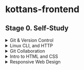 # kottans-frontend

## Stage 0. Self-Study
<details>
<summary>Git & Version Control</summary> 


**Git - version control tool.**

Version control is like a save point in the game.

3 most popular version control tools:

- Git (distributed version control system)
- Subversion
- Mercurial

There are 2 different categories:
- _Centralized model_ (one computer hosts the project and every interaction must go through this computer)
- _Distributed model_ (no central repository of info, each dev has a complete copy on their computer)

3 main commands:
```$ git init```
```$ git clone```
```$ git status```


```ls``` - used to list files and directories

```mkdir``` - used to create a new directory

```cd``` - used to change directories

```rm``` - used to remove files and directories

```$ git log``` - is used to display all of the commits of a repository

```$ git log --oneline``` _(все те саме що і при git log тільки візуально покаже вкорочену версію)_

-----------------

## Branches
```$ git tag``` _(створити тег, можна і на древній коміт)_

🔥 ```$ git branch``` _(показати усі вітки і яка зараз вітка активна, for example → *master)_

```$ git branch name_of_new_branch```  _(створити нову вітку)_

```$ git checkout name_of_the_branch``` _(переключитися на іншу вітку)_

🔥  ``$ git checkout -b name_of_the_branch`` _(створить нову вітку і перейде в неї = git checkout)_

```$ git branch -d name_of_the_branch``` _(видалити вітку: можна зробити лише тоді коли ти на іншій вітці, і якщо там немає змін які не закомічені в іншу гілку)_

```$ git branch -D name_of_the_branch``` _(дозволить видалити бренч навіть якщо там є зміни які ніде не були закомічені)_

Running ```git checkout``` command will:
- remove all files and directories from the Working Directory that Git is tracking;
- go into the repository and pull out all of the files and directories of the commit that the branch points to;

## Merges
```
$ git merge <other-branch>
```

There are two types of merges:

- **Fast-forward merge** – the branch being merged in must be ahead of the checked out branch. The checked out branch's pointer will just be moved forward to point to the same commit as the other branch.

- **Regular merge:**
    - two divergent branches are combined
    - a merge commit is created
  
```$ git log --oneline --decorate --graph --all``` _(покаже усі бренчі і відвітвлення)_

```$ git branch name_of_a_new_branch SHA``` _(створить вітку від певного коміту)_

🔥 ``$ git commit -a -m "short desr"`` _(одночаcно додає в stage index ``-add``, комітить і добавляє коментар ``-message``)_

```$ git commit --amend``` _(дозволяє змінити/виправити тайтл останнього коміту або оновити останній комміт (замість створення нового))_

```$ git revert <SHA-of-commit-to-revert>``` _(для скасування попередньо зробленого коміту)_

```$ git reset <reference-to-commit>```


``` $ git reset``` can be used to:

- move the HEAD and current branch pointer to the referenced commit
- erase commits
- move committed changes to the staging index
- unstage committed changes


**Git Reset's Flags**
```
$ git reset
```


`````--mixed ````` _(by default і поверне його у Working Directory. Можна робити зміни, але SHA вже буде іншим навіть якщо контент не зміниться)_

`````--soft````` _(поверне на Staging Index i SHA буде іншим)_

`````--hard````` _(видалить коміт ! )_
## Relative Commit References

``X~n`` means: The nth ancestor of X.

``X^`` means: The parent of X. This is equivalent to X~1.

If ``X`` has more than one parent, one needs to distinguish between them when using the ``^`` notation.
So X^1 would be the first parent, X^2 would be the second parent, and so on. X^ is equivalent to X^1 (and also equivalent to X~1).


## Backup Branch 💡

Remember that using the ``git reset`` command will _erase commits from the current branch_. 

> Note: So if you want to follow along with all the resetting stuff that's coming up, you'll need to create a branch on the current commit that you can use as a backup.


    $ git branch backup
 </details>

<details>
<summary>Linux CLI, and HTTP</summary>

### Linux
``chmod`` - change premission mode

``cat`` - concatenate

``cd`` - change directory

``mkdir`` - make directory

``rmdir`` - remove empty directory

``rm -r <name_of_directory>`` - remove directory even if it has some file

``mv`` - move or rename

``pwd`` - print current working directory

``*``  - all files

``finger`` - show user info

``find`` - find files

``df`` - disk free - to check how much space in the system

``ps``- process status

``ps aux`` - show all processes

``grep`` - to find patterns in data

``kill -9 <name_of_the_process>`` - kill immediately 

### HTTP
HTTP Request Verbs
- GET (fetch)
- POST (create)
- PUT (update)
- DELETE

#### HTTP Requests
- **request** line (what is being requested)
- **headers** (additional info about message, request, communication format)
- **body** (optional): (the content of the request)

#### HTTP Responses
- **status line** (includes a status code for example, code 200)
- **headers** (additional info about the response, for ex, content type or information about the server)
- **body** (optional): the content of the response. For ex, HTML content of a requested web page)

#### Status Codes
``1xx``: Informational Messages

``2xx``: Successful (``200 OK``)

``3xx``: Redirection (``303 See Other``)

``4xx``: Client Error (``404 Not Found``)

``5xx:`` Server Error (``500 Internal Server Error``)

### HTTP Connections
A connection must be established between the client and server before they can communicate with each other.

**Persistent Connections**

HTTP/1.1 introduced persistent connections, long-lived connections that stay open until the client closes them. Persistent connections are the default in HTTP/1.1
To achieve this, HTTP/1.1 keeps TCP connections open, even after a transaction is complete. The existing connection will be reused for future references. This is known as a persistent connection.

**Parallel Connections**

In addition to persistent connections, browsers/clients also employ a technique, called parallel connections, to minimize network delays. The age-old concept of parallel connections involves creating a pool of connections (generally capped at six connections). If there are six assets that the client needs to download from a website, the client makes six parallel connections to download those assets, resulting in a faster turnaround.

### HTTP Authentication

The server must know who a user is in order to provide that functionality.
There are a few different ways a server can collect this information, and most websites use a hybrid of these approaches:

**Request headers**: From, Referer, and User-Agent

**Client-IP**: the IP address of the client.

**Fat URLs**: storing the state of the current user by modifying the URL and redirecting to a different URL on each click; each click essentially accumulates state.

**Cookies**: the most popular and non-intrusive approach.

#### Basic Authentication

In Basic Authentication, the server initially denies the client's request with a WWW-Authenticate response header and a 401 Unauthorized  code. On seeing this header, the browser displays a login dialog, prompting for a username and password.

- **Tackling the 401 Unauthorised Response**

The 401 error occurs when a client request was not successfully completed. The request failed because important authentication credentials were not present in the request.

- **Authorisation Header**

Another commonly used method for sending client identity information to the server is through the Authorisation header.

- **Authentication Using Cookies**

Cookies allow the server to attach arbitrary information for outgoing responses via the Set-Cookie response header. A cookie is set with one or more name=value pairs separated by a semicolon (;), as in Set-Cookie: session-id=12345ABC; username=semka.

#### Digest Authentication

**From Client**: Digest Authentication does not transfer a password to the server.

**At Server**: The algorithm used to build the hash is used by the server to decode the password and username.

### HTTP Caching

Types of Caching:

1. **Public cashe**: stores the server response for multiple users.

2. **Private cashe**: limited to a single user. The resource would be stored in the user's browser.

Keeping the content fresh and up-to-date is one of the primary responsibilities of the cache. To keep the cached copy consistent with the server, HTTP provides some simple mechanisms, namely _Document Expiration_ and _Server Revalidation_.

#### Document Expiration

HTTP allows an origin-server to attach an expiration date to each document using the Cache-Control and Expires response headers. This helps the client and other cache servers know how long a document is valid and fresh.

``Expires`` is an older HTTP/1.0 response header that specifies the value as an absolute date.

``Cache-Control: max-age=<s>`` header where ``max-age`` is a relative age, specified in seconds, from the time the response was created. 
Thus if a document should expire after one day, the expiration header should be ``Cache-Control: max-age=86400``.

#### Server Revalidation

Once a cached document expires, the cache must revalidate with the server to check if the document has changed.
Just because a cached copy has expired doesn't mean that the server actually has newer content.

## HTTPS

The HTTPS protocol provides a secure connection on the web.
HTTPS's secure component involves inserting a layer of encryption/decryption between HTTP and TCP. This is the Secure Sockets Layer (SSL) or the improved Transport Layer Security (TLS).

HTTPS uses the SSL or TLS to encrypt the entire communication between the client and the server. This makes sure that the client is connected only to the right server. Also, it verifies that the data is transferred only to the intended server.


</details>

<details>
<summary>Git Collaboration</summary>

CI _(Continuous Integration)_ - is the practice of automating the integration of code changes from multiple contributors into a single software project.
It’s a primary DevOps best practice, allowing developers to frequently merge code changes into a central repository where builds and tests then run.

CD - _(Continious Delivery)_ - CD focuses an organization on building a streamlined, automated software release process.
</details>


<details>
  <summary>Intro to HTML and CSS</summary>

New info for me was that there is _Quirks mode_ for websites that do not follow W3C і IETF standards.

Inline tags cannot contain block tags.

**Wrong**: ``<span><div></div></span>``

**Good**: ``<div><span></span></div>``

semantic HTML element - an element that implies (натякає/передбачає) some meaning to the content. Also, it may help in SEO rankings.

For example: ``<h1>``, ``<nav>``,``<head>``, ``<footer>``

**There are 3 types of selectors**:
- Element (h1, p etc)
- Class ( .class_name)
- ID selector (#nameID)

**Combining selectors:**

**Element with Class selector**

```
p.blue {
  font-color: blue;
}
```

Blue color will apply to those paragraph that has ``classname=”big”`` only

**Child selector**

```
article > p {
  font-color: blue;
}
```

Blue color will apply to p element that is a direct child of article element

**Descending selector**

```
article p {
  font-color: blue;
}
```

Blue color will apply to all p elements in the article element at any level. 
Whether it is a child or not.


There are _relative_ and _absolute_ positioning.

### Media Queries
I will definitely use this approach.

If we want to style our website based on the size of the screen, we should use, for example:

``@media (min-width: 768px) {...} and (max-width: 991) {...}``

``@media (orientation: portrait) {...}``

``@media screen {...}``

</details>


<details>
<summary>Responsive Web Design</summary> 

### Viewport meta tag

A meta viewport tag gives the browser instructions on how to control the page's dimensions and scaling.
```
<!DOCTYPE html>
<html lang="en">
 <head>
   …
   <meta name="viewport" content="width=device-width, initial-scale=1">
   …
 </head>
 …
 ```

In addition to setting an initial-scale, you can also set the following attributes on the viewport:

``minimum-scale``

``maximum-scale``

``user-scalable``

### CSS Grid Layout

CSS Grid Layout allows for the straightforward creation of flexible grids. 

If we consider the earlier floated example, rather than creating our columns with percentages, we could use grid layout and the ``fr`` unit, which represents a portion/fraction of the available space in the container.

```
.container {
  display: grid;
  grid-template-columns: 1fr 3fr;
}
```
### Multiple-column layout

For some types of layout, you can use Multiple-column Layout (Multicol), which can create responsive numbers of columns with the ``column-width property``. In the demo below, you can see that columns are added if there is room for another ``200px`` column.

Regarding Flex and Grid - everything was new for me.

</details>